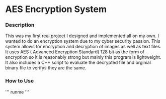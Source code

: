 # AES Encryption System
### Description
This was my first real project I designed and implemented all on my own. I wanted to do an encryption system due to my cyber security passion. This system allows for encryption and decryption of images as well as text files. It uses AES ( Advanced Encryption Standard) 128 bit as the form of encryption so it is reasonably strong but mainly this program is lightweight. It also includes a C++ script to evaluate the decrypted file and orginial binary file to verifys they are the same. 
###

### How to Use
'''
runme
'''

